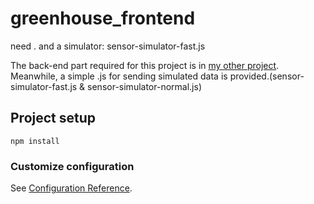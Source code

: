 # greenhouse_frontend

need .
and a simulator: sensor-simulator-fast.js

The back-end part required for this project is in [my other project](https://github.com/epheluv/greenhouse_s). Meanwhile, a simple .js for sending simulated data is provided.(sensor-simulator-fast.js & sensor-simulator-normal.js)

## Project setup
```
npm install
```

### Customize configuration
See [Configuration Reference](https://cli.vuejs.org/config/).
